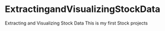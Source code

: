 # ExtractingandVisualizingStockData
Extracting and Visualizing Stock Data
This is my first Stock projects
